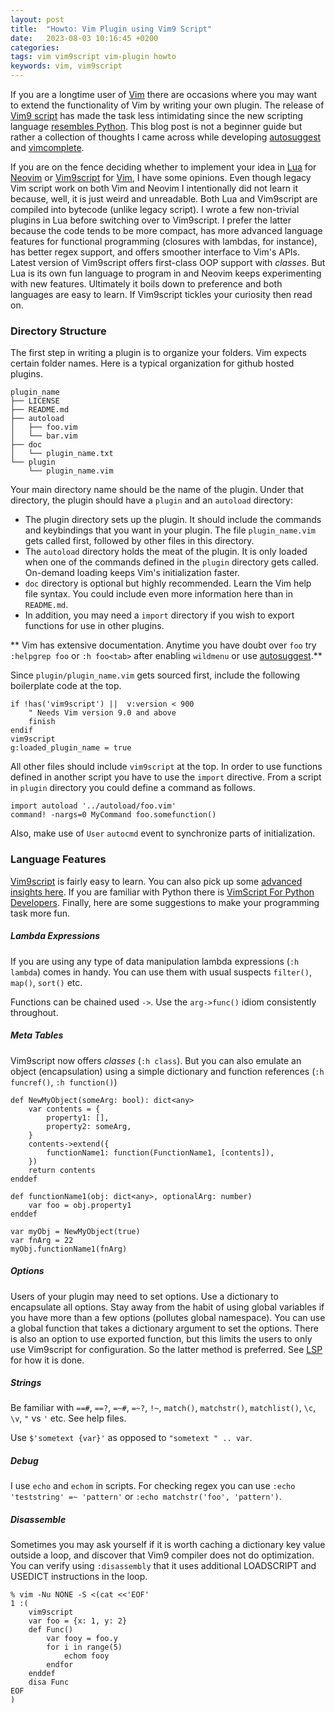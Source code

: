 ```yaml
---
layout: post
title:  "Howto: Vim Plugin using Vim9 Script"
date:   2023-08-03 10:16:45 +0200
categories:
tags: vim vim9script vim-plugin howto
keywords: vim, vim9script
---
```


If you are a longtime user of [Vim](https://www.vim.org) there are occasions
where you may want to extend the functionality of Vim by writing your own
plugin. The release of [Vim9 script](https://vimhelp.org/vim9.txt.html) has
made the task less intimidating since the new scripting language [resembles
Python](https://github.com/yegappan/VimScriptForPythonDevelopers).
This blog post is not a beginner guide but rather a collection of thoughts I
came across while developing
[autosuggest](https://github.com/girishji/autosuggest.vim) and
[vimcomplete](https://github.com/girishji/vimcomplete).

If you are on the fence deciding whether to implement your idea in
[Lua](https://www.lua.org) for
[Neovim](https://neovim.io/) or [Vim9script](https://vimhelp.org/vim9.txt.html)
for [Vim](https://www.vim.org), I have some opinions. Even
though legacy Vim script work on both Vim and Neovim I intentionally did not
learn it because, well, it is just weird and unreadable. Both Lua and
Vim9script are compiled into bytecode (unlike legacy script). I wrote a few
non-trivial plugins in Lua before switching over to Vim9script. I prefer the
latter because the code tends to be more compact, has more advanced language
features for functional programming (closures with lambdas, for instance), has
better regex support, and offers smoother interface to Vim's APIs. Latest
version of Vim9script offers first-class OOP support with _classes_. But Lua is
its own fun language to program in and Neovim keeps experimenting with new
features. Ultimately it boils down to preference and both languages are easy to
learn. If Vim9script tickles your curiosity then read on.

### Directory Structure

The first step in writing a plugin is to organize your folders. Vim expects
certain folder names. Here is a typical organization for github hosted plugins.

```
plugin_name
├── LICENSE
├── README.md
├── autoload
│   ├── foo.vim
│   └── bar.vim
├── doc
│   └── plugin_name.txt
└── plugin
    └── plugin_name.vim
```

Your main directory name should be the name of the plugin. Under that
directory, the plugin should have a `plugin` and an `autoload` directory:

- The plugin directory sets up the plugin. It should include the commands and
  keybindings that you want in your plugin. The file `plugin_name.vim` gets
  called first, followed by other files in this directory.
- The `autoload` directory holds the meat of the plugin. It is only loaded when
  one of the commands defined in the `plugin` directory gets called. On-demand
  loading keeps Vim's initialization faster.
- `doc` directory is optional but highly recommended. Learn the Vim help file
  syntax. You could include even more information here than in `README.md`.
- In addition, you may need a `import` directory if you wish to export
  functions for use in other plugins.

** Vim has extensive documentation. Anytime you have doubt over `foo` try
`:helpgrep foo` or `:h foo<tab>` after enabling `wildmenu` or use
[autosuggest](https://github.com/girishji/autosuggest.vim).**

Since `plugin/plugin_name.vim` gets sourced first, include the following
boilerplate code at the top.

```
if !has('vim9script') ||  v:version < 900
    " Needs Vim version 9.0 and above
    finish
endif
vim9script
g:loaded_plugin_name = true
```

All other files should include `vim9script` at the top. In order to use
functions defined in another script you have to use the `import` directive.
From a script in `plugin` directory you could define a command as follows.

```
import autoload '../autoload/foo.vim'
command! -nargs=0 MyCommand foo.somefunction()
```

Also, make use of `User` `autocmd` event to synchronize parts of initialization. 

### Language Features

[Vim9script](https://vimhelp.org/vim9.txt.html) is fairly easy to learn. You
can also pick up some [advanced
insights here](https://github.com/lacygoill/wiki/blob/main/vim/vim9.md). If you
are familiar with Python there is [VimScript For Python
Developers](https://github.com/yegappan/VimScriptForPythonDevelopers). Finally,
here are some suggestions to make your programming task more fun.

##### Lambda Expressions

If you are using any type of data manipulation lambda expressions (`:h lambda`)
comes in handy. You can use them with usual suspects `filter()`, `map()`, `sort()` etc.

Functions can be chained used `->`. Use the `arg->func()` idiom consistently
throughout.

##### Meta Tables

Vim9script now offers _classes_ (`:h class`). But you can also emulate
an object (encapsulation) using a simple dictionary and function references
(`:h funcref()`, `:h function()`)

```
def NewMyObject(someArg: bool): dict<any>
    var contents = {
	    property1: [],
	    property2: someArg,
    }
    contents->extend({
	    functionName1: function(FunctionName1, [contents]),
    })
    return contents
enddef

def functionName1(obj: dict<any>, optionalArg: number)
    var foo = obj.property1
enddef

var myObj = NewMyObject(true)
var fnArg = 22
myObj.functionName1(fnArg)
```

##### Options

Users of your plugin may need to set options. Use a dictionary to encapsulate
all options. Stay away from the habit of using global variables if you have
more than a few options (pollutes global namespace). You can use a global
function that takes a dictionary argument to set the options. There is also an
option to use exported function, but this limits the users to only use
Vim9script for configuration. So the latter method is preferred. See
[LSP](https://github.com/yegappan/lsp) for how it is done. 

##### Strings

Be familiar with `==#`, `==?`, `=~#`, `=~?`, `!~`, `match()`, `matchstr()`,
`matchlist()`, `\c`, `\v`, `"` vs `'` etc. See help files.

Use `$'sometext {var}'` as opposed to `"sometext " .. var`.

##### Debug

I use `echo` and `echom` in scripts. For checking regex you can use `:echo
'teststring' =~ 'pattern'` or `:echo matchstr('foo', 'pattern')`.

##### Disassemble

Sometimes you may ask yourself if it is worth caching a dictionary key
value outside a loop, and discover that Vim9 compiler does not do optimization.
You can verify using `:disassembly` that it uses additional LOADSCRIPT and
USEDICT instructions in the loop.

``` 
% vim -Nu NONE -S <(cat <<'EOF'                                                                                       1 :(
    vim9script
    var foo = {x: 1, y: 2}
    def Func()
        var fooy = foo.y
        for i in range(5)
            echom fooy
        endfor
    enddef
    disa Func
EOF
)
```


